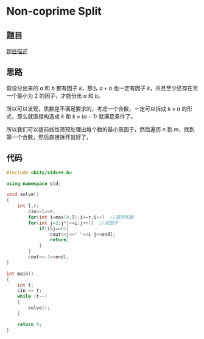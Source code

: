 # Non-coprime Split

## 题目

[题目描述](https://codeforces.com/problemset/problem/1872/C)

## 思路

假设分出来的 $a$ 和 $b$ 都有因子 $k$，那么 $a+b$ 也一定有因子 $k$，并且至少还存在另一个最小为 $2$ 的因子，才能分出 $a$ 和 $b$。

所以可以发现，质数是不满足要求的，考虑一个合数，一定可以拆成 $k×a$ 的形式，那么就直接构造成 $k$ 和 $k×(a−1)$ 就满足条件了。

所以我们可以提前线性筛预处理出每个数的最小质因子，然后遍历 $n$ 到 $m$，找到第一个合数，然后直接拆开就好了。

## 代码

```C++
#include <bits/stdc++.h>

using namespace std;

void solve()
{
    int l,r;
        cin>>l>>r;
        for(int i=max(4,l);i<=r;i++)  //遍历和数
        for(int j=2;j*j<=i;j++){  //找因子
            if(i%j==0){
                cout<<j<<" "<<i-j<<endl; 
                return;
            }
        }
        cout<<-1<<endl;
}

int main()
{
    int t;
    cin >> t;
    while (t--)
    {
        solve();
    }

    return 0;
}
```
